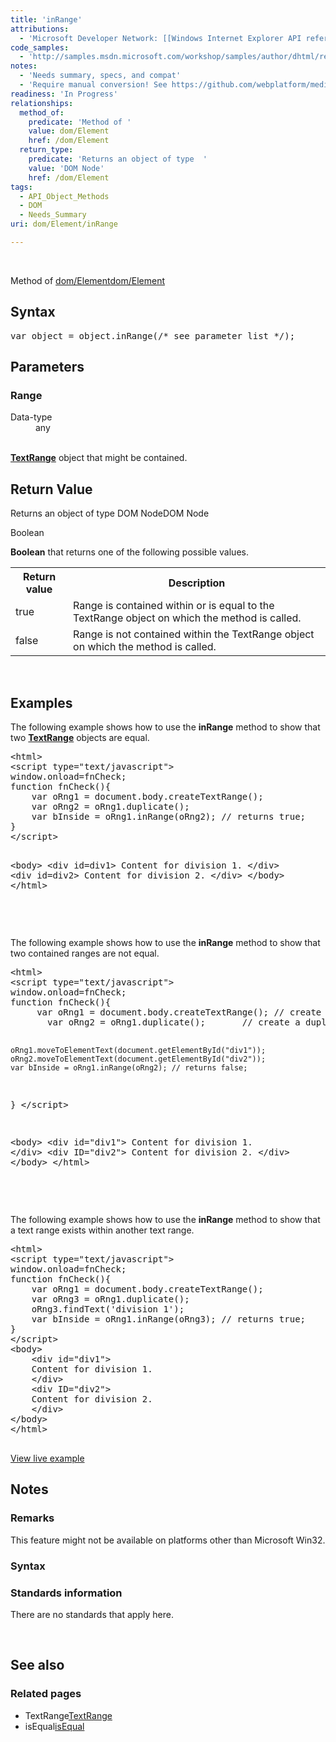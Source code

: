 ```yaml
---
title: 'inRange'
attributions:
  - 'Microsoft Developer Network: [[Windows Internet Explorer API reference](http://msdn.microsoft.com/en-us/library/ie/hh828809%28v=vs.85%29.aspx) Article]'
code_samples:
  - 'http://samples.msdn.microsoft.com/workshop/samples/author/dhtml/refs/inrange.htm'
notes:
  - 'Needs summary, specs, and compat'
  - 'Require manual conversion! See https://github.com/webplatform/mediawiki-conversion/issues/24'
readiness: 'In Progress'
relationships:
  method_of:
    predicate: 'Method of '
    value: dom/Element
    href: /dom/Element
  return_type:
    predicate: 'Returns an object of type  '
    value: 'DOM Node'
    href: /dom/Element
tags:
  - API_Object_Methods
  - DOM
  - Needs_Summary
uri: dom/Element/inRange

---
```

<p><br/></p>

<p>Method of <a href="/dom/Element">dom/Element</a><a href="/dom/Element">dom/Element</a>
</p>
<h2>Syntax</h2>
<pre class="js">
var object = object.inRange(/* see parameter list */);
</pre>
<h2>Parameters</h2>
<h3>Range</h3>
<dl><dt> Data-type</dt>
<dd> any</dd></dl><p><br/><a href="/dom/TextRange"><b>TextRange</b></a> object that might be contained.
</p>
<h2>Return Value</h2>
<p>Returns an object of type  DOM NodeDOM Node
</p><p>Boolean
</p><p><b>Boolean</b> that returns one of the following possible values.
</p>
<table class="wikitable"><tr><th>Return value
</th>
<th>Description
</th></tr><tr><td>true
</td>
<td>Range is contained within or is equal to the TextRange object on which the method is called.
</td></tr><tr><td>false
</td>
<td>Range is not contained within the TextRange object on which the method is called.
</td></tr></table><p> 
</p>
<h2>Examples</h2>
<p>The following example shows how to use the <b>inRange</b> method to show that two <a href="/dom/TextRange"><b>TextRange</b></a> objects are equal.
</p>
<div class="example">
<pre class="html">
&lt;html&gt;
&lt;script type="text/javascript"&gt;
window.onload=fnCheck;
function fnCheck(){
    var oRng1 = document.body.createTextRange();
    var oRng2 = oRng1.duplicate();
    var bInside = oRng1.inRange(oRng2); // returns true;
}
&lt;/script&gt;
   
&lt;body&gt;
    &lt;div id=div1&gt;
    Content for division 1.
    &lt;/div&gt;
    &lt;div id=div2&gt;
    Content for division 2.
    &lt;/div&gt;
&lt;/body&gt;
&lt;/html&gt;

</pre>
<p><br/></p>
</div>
<p>The following example shows how to use the <b>inRange</b> method to show that two contained ranges are not equal.
</p>
<div class="example">
<pre class="html">
&lt;html&gt;
&lt;script type="text/javascript"&gt;
window.onload=fnCheck;
function fnCheck(){
  	 var oRng1 = document.body.createTextRange(); // create a text range
	   var oRng2 = oRng1.duplicate();		// create a duplicate range base on oRng1

    oRng1.moveToElementText(document.getElementById("div1"));
    oRng2.moveToElementText(document.getElementById("div2"));
    var bInside = oRng1.inRange(oRng2); // returns false;
}
&lt;/script&gt;
   
&lt;body&gt;
    &lt;div id="div1"&gt;
    Content for division 1.
    &lt;/div&gt;
    &lt;div ID="div2"&gt;
    Content for division 2.
    &lt;/div&gt;
&lt;/body&gt;
&lt;/html&gt;

</pre>
<p><br/></p>
</div>
<p>The following example shows how to use the <b>inRange</b> method to show that a text range exists within another text range.
</p>
<div class="example">
<pre class="html">
&lt;html&gt;
&lt;script type="text/javascript"&gt;
window.onload=fnCheck;
function fnCheck(){
    var oRng1 = document.body.createTextRange();
    var oRng3 = oRng1.duplicate();
    oRng3.findText('division 1');
    var bInside = oRng1.inRange(oRng3); // returns true; 
}
&lt;/script&gt;
&lt;body&gt;
    &lt;div id="div1"&gt;
    Content for division 1.
    &lt;/div&gt;
    &lt;div ID="div2"&gt;
    Content for division 2.
    &lt;/div&gt;
&lt;/body&gt;
&lt;/html&gt;

</pre>
<p><a rel="nofollow" class="external text" href="http://samples.msdn.microsoft.com/workshop/samples/author/dhtml/refs/inrange.htm">View live example</a>
</p>
</div>
<h2>Notes</h2>
<h3>Remarks</h3>
<p>This feature might not be available on platforms other than Microsoft Win32.
</p>
<h3>Syntax</h3>
<h3>Standards information</h3>
<p>There are no standards that apply here.
</p><p><br/></p>
<h2>See also</h2>
<h3>Related pages</h3>
<ul><li>TextRange<a href="/dom/TextRange">TextRange</a></li>
<li>isEqual<a href="/dom/Element/isEqual">isEqual</a></li></ul>
